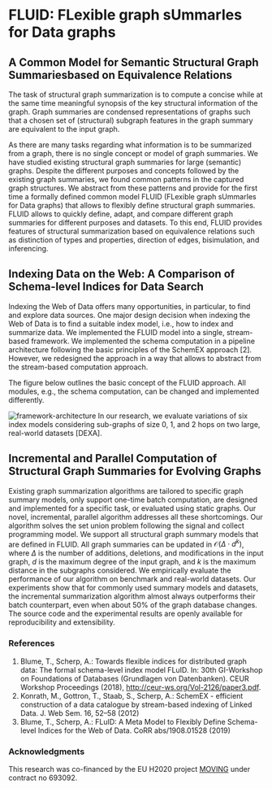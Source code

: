 # FLUID: FLexible graph sUmmarIes for Data graphs

## A Common Model for Semantic Structural Graph Summariesbased on Equivalence Relations

The task of structural graph summarization is to compute a concise while at the same time meaningful synopsis of the key structural information of the graph.
Graph summaries are condensed representations of graphs such that a chosen set of (structural) subgraph features in the graph summary are equivalent to the input graph. 

As there are many tasks regarding what information is to be summarized from a graph, there is no single concept or model of graph summaries.
We have studied existing structural graph summaries for large (semantic) graphs.
Despite the different purposes and concepts followed by the existing graph summaries, we found common patterns in the captured graph structures.
We abstract from these patterns and provide for the first time a formally defined common model FLUID (FLexible graph sUmmarIes for Data graphs) that allows to flexibly define structural graph summaries.
FLUID allows to quickly define, adapt, and compare different graph summaries for different purposes and datasets. 
To this end, FLUID provides features of structural summarization based on equivalence relations such as distinction of types and properties, direction of edges, bisimulation, and inferencing.

## Indexing Data on the Web: A Comparison of Schema-level Indices for Data Search
Indexing the Web of Data offers many opportunities, in particular, to find and explore data sources. 
One major design decision when indexing the Web of Data is to find a suitable index model, i.e., how to index and summarize data. 
We implemented the FLUID model into a single, stream-based framework. 
We implemented the schema computation in a pipeline architecture following the basic principles of the SchemEX approach [2]. 
However, we redesigned the approach in a way that allows to abstract from the stream-based computation approach.

The figure below outlines the basic concept of the FLUID approach. All modules, e.g., the schema computation, can be changed and implemented differently.

![framework-architecture](documents/images/fluid-framework-concept.png)
In our research, we evaluate variations of six index models considering sub-graphs of size 0, 1, and 2 hops on two large, real-world datasets [DEXA].




## Incremental and Parallel Computation of Structural Graph Summaries for Evolving Graphs
Existing graph summarization algorithms are tailored to specific graph summary models, only support one-time batch computation, are designed and implemented for a specific task, or evaluated using static graphs. 
Our novel, incremental, parallel algorithm addresses all these shortcomings. 
Our algorithm solves the set union problem following the signal and collect programming model.
We support all structural graph summary models that are defined in FLUID. 
All graph summaries can be updated in $\mathcal{O}(\Delta \cdot d^k)$, where $\Delta$ is the number of additions, deletions, 
and modifications in the input graph, $d$ is the maximum degree of the input graph, and $k$ is the maximum distance in the subgraphs considered. 
We empirically evaluate the performance of our algorithm on benchmark and real-world datasets. 
Our experiments show that for commonly used summary models and datasets, the incremental summarization algorithm almost always outperforms their batch counterpart, 
even when about $50\%$ of the graph database changes. 
The source code and the experimental results are openly available for reproducibility and extensibility.

### References

1. Blume, T., Scherp, A.: Towards flexible indices for distributed graph data: The formal schema-level index model FLuID. In: 30th GI-Workshop on Foundations of Databases (Grundlagen von Datenbanken). CEUR Workshop Proceedings (2018), http://ceur-ws.org/Vol-2126/paper3.pdf.
2. Konrath, M., Gottron, T., Staab, S., Scherp, A.: SchemEX - efficient construction of a data catalogue by stream-based indexing of Linked Data. J. Web Sem. 16, 52–58 (2012)
3. Blume, T., Scherp, A.: FLuID: A Meta Model to Flexibly Define Schema-level Indices for the Web of Data. CoRR abs/1908.01528 (2019)

### Acknowledgments
This research was co-financed by the EU H2020 project [MOVING](http://www.moving-project.eu/) under contract no 693092.
